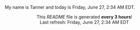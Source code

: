 My name is Tanner and today is Friday, June 27, 2:34 AM EDT.

<p align="center">This <i>README</i> file is generated <b>every 3 hours</b>!</br>Last refresh: Friday, June 27, 2:34 AM EDT<br /></p>
